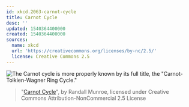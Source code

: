 ```yaml
---
id: xkcd.2063-carnot-cycle
title: Carnot Cycle
desc: ''
updated: 1540364400000
created: 1540364400000
sources:
  name: xkcd
  url: 'https://creativecommons.org/licenses/by-nc/2.5/'
  license: Creative Commons 2.5
---
```

![The Carnot cycle is more properly known by its full title, the "Carnot-Tolkien-Wagner Ring Cycle."](https://imgs.xkcd.com/comics/carnot_cycle.png)
> "[Carnot Cycle](https://xkcd.com/2063/)", by Randall Munroe, licensed under Creative Commons Attribution-NonCommercial 2.5 License
